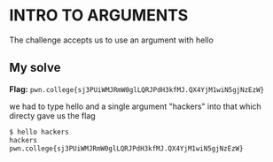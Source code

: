 # INTRO TO ARGUMENTS
The challenge accepts us to use an argument with hello

## My solve
**Flag:** `pwn.college{sj3PUiWMJRmW0glLQRJPdH3kfMJ.QX4YjM1wiN5gjNzEzW}`

we had to type hello and a single argument "hackers" into that which directy gave us the flag


```bash
$ hello hackers
hackers
pwn.college{sj3PUiWMJRmW0glLQRJPdH3kfMJ.QX4YjM1wiN5gjNzEzW}
```
